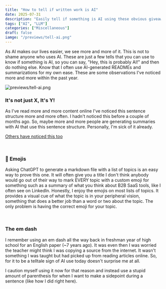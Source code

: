 ```yaml
---
title: "How to tell if written work is AI"
date: 2025-07-31
description: "Easily tell if something is AI using these obvious giveaways"
tags: ["AI", "LLM"]
categories: ["Miscellaneous"]
draft: false
iamge: "/previews/tell-ai.png"
---
```


As AI makes our lives easier, we see more and more of it. This is not to shame anyone who uses AI. These are just a few tells that you can use to know if something is AI, so you can say, "Hey, this is probably AI!" and then do nothing else. Know that I often use AI-generated READMEs and summarizations for my own ease. These are some observations I've noticed more and more within the past year.

![previews/tell-ai.png](/previews/tell-ai.png)

### It's not just X, It's Y!

As I've read more and more content online I've noticed this sentence structure more and more often. I hadn't noticed this before a couple of months ago. So, maybe more and more people are generating summaries with AI that use this sentence structure. Personally, I'm sick of it already. 

[Others have noticed this too](https://www.reddit.com/r/ChatGPT/comments/1l8harj/its_not_just_x_its_y/)

<br>

### 📝 Emojis

Asking ChatGPT to generate a markdown file with a list of topics is an easy way to prove this one. It will often give you a title
I don't think anybody would go out of their way to mark EVERY topic with a custom emoji for something such as a summary of what you think about B2B SaaS tools, like I often see on LinkedIn. Honestly, I enjoy the emojis on most lists of topics. It provides a visual cue of what the topic is in your peripheral vision, something that does a better job than a word or two about the topic. The only problem is having the correct emoji for your topic. 

<br>

### The em dash

I remember using an em dash all the way back in freshman year of high school for an English paper (~7 years ago). It was even then I was worried the teacher might think I was copying a source from the internet. It wasn't something I was taught but had picked up from reading articles online. So, for it to be a telltale sign of AI use today doesn't surprise me at all.  

I caution myself using it now for that reason and instead use a stupid amount of parenthesis for when I want to make a sidepoint during a sentence (like how I did right here).  